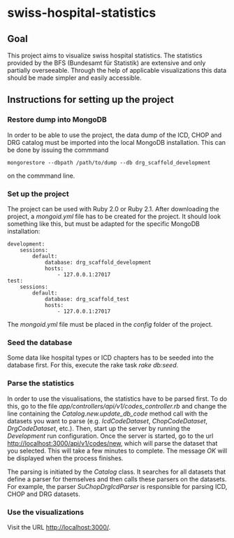 # swiss-hospital-statistics

## Goal
This project aims to visualize swiss hospital statistics. The statistics provided by the BFS (Bundesamt für Statistik) are extensive and only partially overseeable. Through the help of applicable visualizations this data should be made simpler and easily accessible.

## Instructions for setting up the project

### Restore dump into MongoDB
In order to be able to use the project, the data dump of the ICD, CHOP and DRG catalog must be imported into the local MongoDB installation. This can be done by issuing the commmand

	mongorestore --dbpath /path/to/dump --db drg_scaffold_development

on the commmand line.

### Set up the project
The project can be used with Ruby 2.0 or Ruby 2.1. After downloading the project, a *mongoid.yml* file has to be created for the project. It should look something like this, but must be adapted for the specific MongoDB installation:

	development:
  		sessions:
    		default:
      			database: drg_scaffold_development
      			hosts:
       				- 127.0.0.1:27017
	test:
  		sessions:
    		default:
      			database: drg_scaffold_test
     			hosts:
        			- 127.0.0.1:27017

The *mongoid.yml* file must be placed in the *config* folder of the project.

### Seed the database
Some data like hospital types or ICD chapters has to be seeded into the database first. For this, execute the rake task *rake db:seed*.

### Parse the statistics
In order to use the visualisations, the statistics have to be parsed first. To do this, go to the file *app/controllers/api/v1/codes_controller.rb* and change the line containing the *Catalog.new.update_db_code* method call with the datasets you want to parse (e.g. *IcdCodeDataset*, *ChopCodeDataset*, *DrgCodeDataset*, etc.).
Then, start up the server by running the *Development* run configuration. Once the server is started, go to the url
[http://localhost:3000/api/v1/codes/new](http://localhost:3000/api/v1/codes/new), which will parse the dataset that you selected. This will take a few minutes to complete. The message *OK* will be displayed when the process finishes.

The parsing is initiated by the *Catalog* class. It searches for all datasets that define a parser for themselves and then calls these parsers on the datasets. For example, the parser *SuChopDrgIcdParser* is responsible for parsing ICD, CHOP and DRG datasets.

### Use the visualizations

Visit the URL [http://localhost:3000/](http://localhost:3000/).